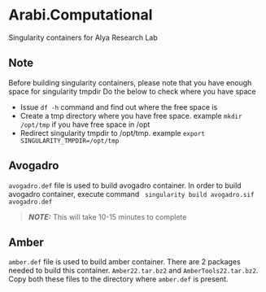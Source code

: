 # Arabi.Computational
Singularity containers for Alya Research Lab

## Note
Before building singularity containers, please note that you have enough space for singularity tmpdir
Do the below to check where you have space

* Issue `df -h` command and find out where the free space is
* Create a tmp directory where you have free space. example `mkdir /opt/tmp` if you have free space in /opt
* Redirect singularity tmpdir to /opt/tmp. example `export SINGULARITY_TMPDIR=/opt/tmp`

## Avogadro
`avogadro.def` file is used to build avogadro container. In order to build avogadro container, execute command
` singularity build avogadro.sif avogadro.def`

> **_NOTE:_** This will take 10-15 minutes to complete

## Amber
`amber.def` file is used to build amber container. 
There are 2 packages needed to build this container. `Amber22.tar.bz2` and `AmberTools22.tar.bz2`. Copy both these files to the directory where `amber.def` is present.



